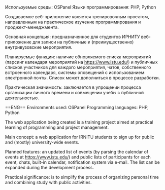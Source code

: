 Используемые среды: OSPanel
Языки программирования: PHP, Python

Создаваемое веб-приложение является тренировочным проектом, направленным на практическое изучение программирования и проджект-менеджмента.

Основная концепция: предназначенное для студентов ИРНИТУ веб-приложение для записи на публичные и (преимущественно) внутривузовские мероприятия.

Планируемые функции: наличие обновляемого списка мероприятий (парсинг календаря мероприятий на https://www.istu.edu/) и публичных списков участников для каждого мероприятия, чатов, собственного встроенного календаря, системы оповещений с использованием электронной почты. Список может дополниться в процессе разработки.

Практическая значимость: заключается в упрощении процесса организации личного времени и совмещении учебы с публичной деятельностью.

  ==ENG==
Environments used: OSPanel
Programming languages: PHP, Python

The web application being created is a training project aimed at practical learning of programming and project management.

Main concept: a web application for IRNITU students to sign up for public and (mostly) university-wide events.

Planned features: an updated list of events (by parsing the calendar of events at https://www.istu.edu/) and public lists of participants for each event, chats, built-in calendar, notification system via e-mail. The list can be expanded during the development process.

Practical significance: is to simplify the process of organizing personal time and combining study with public activities.
